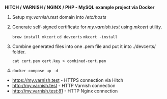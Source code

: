 **HITCH / VARNISH / NGINX / PHP - MySQL** **example project via Docker**

1) Setup _my.varnish.test_ domain into _/etc/hosts_
2) Generate self-signed certificate for _my.varnish.test_ using _mkcert_ utility.

    `brew install mkcert`
    `cd devcerts`
    `mkcert -install`
   
3) Combine generated files into one .pem file and put it into ./devcerts/ folder.

    `cat cert.pem cert.key > combined-cert.pem`

4) `docker-compose up -d`

* https://my.varnish.test - HTTPS connection via Hitch
* http://my.varnish.test - HTTP Varnish connection
* http://my.varnish.test:81 - HTTP Nginx connection
